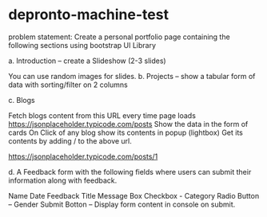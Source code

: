 # depronto-machine-test

problem statement:
Create a personal portfolio page containing the following sections using bootstrap UI Library


a.  Introduction – create a Slideshow (2-3 slides)

You can use random images for slides.
b.  Projects – show a tabular form of data with sorting/filter on 2 columns

c.  Blogs

Fetch blogs content from this URL every time page loads https://jsonplaceholder.typicode.com/posts
Show the data in the form of cards
On Click of any blog show its contents in popup (lightbox)
Get its contents by adding /<postId> to the above url.

https://jsonplaceholder.typicode.com/posts/1



d.  A Feedback form with the following fields where users can submit their information along with feedback.

Name
Date
Feedback Title
Message Box
Checkbox - Category
Radio Button – Gender
Submit Botton – Display form content in console on submit.
